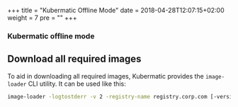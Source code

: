 +++
title = "Kubermatic Offline Mode"
date = 2018-04-28T12:07:15+02:00
weight = 7
pre = "<b></b>"
+++

### Kubermatic offline mode

## Download all required images

To aid in downloading all required images, Kubermatic provides the `image-loader` CLI utility. It can be used like
this:

```bash
image-loader -logtostderr -v 2 -registry-name registry.corp.com [-version $KUBERNETES_VERSION]
```
